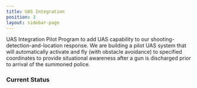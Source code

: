 ```yaml
---
title: UAS Integration
position: 3
layout: sidebar-page
---
```


UAS Integration Pilot Program to add UAS capability to our shooting-detection-and-location response. We are building a pilot UAS system that will automatically activate and fly (with obstacle avoidance) to specified coordinates to provide situational awareness after a gun is discharged prior to arrival of the summoned police.


### Current Status
